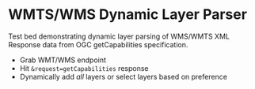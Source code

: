 # WMTS/WMS Dynamic Layer Parser

Test bed demonstrating dynamic layer parsing of WMS/WMTS XML Response data from OGC getCapabilities specification.

- Grab WMT/WMS endpoint
- Hit `&request=getCapabilities` response
- Dynamically add _all_ layers or select layers based on preference
